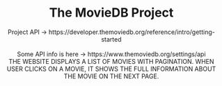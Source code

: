 <h1 align="center" >The MovieDB Project</h1>

<div align="center" >
Project API -> https://developer.themoviedb.org/reference/intro/getting-started
<br/><br/>
Some API info is here -> https://www.themoviedb.org/settings/api
</div>

<div align="center" >
  THE WEBSITE DISPLAYS A LIST OF MOVIES WITH PAGINATION. WHEN USER CLICKS ON A MOVIE, IT SHOWS THE FULL INFORMATION ABOUT THE MOVIE ON THE NEXT PAGE.
</div>
